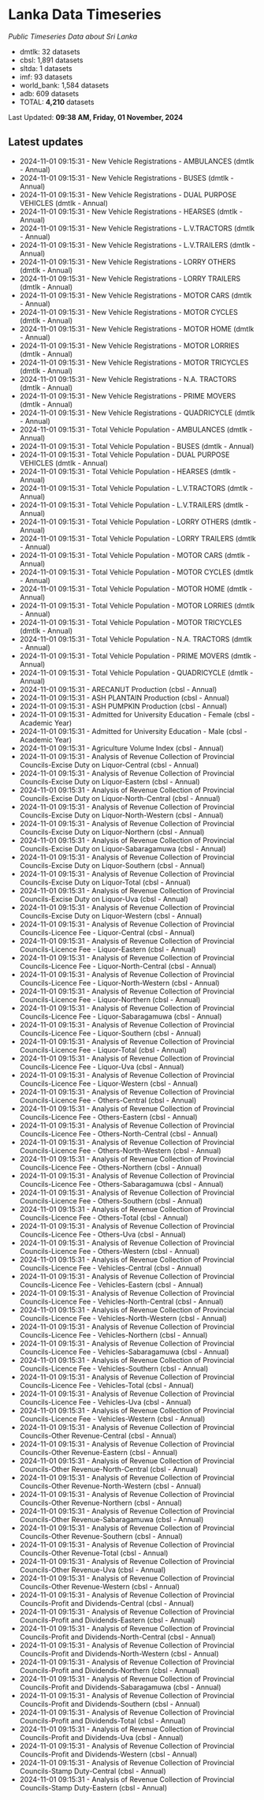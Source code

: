 # Lanka Data Timeseries
*Public Timeseries Data about Sri Lanka*

* dmtlk: 32 datasets
* cbsl: 1,891 datasets
* sltda: 1 datasets
* imf: 93 datasets
* world_bank: 1,584 datasets
* adb: 609 datasets
* TOTAL: **4,210** datasets

Last Updated: **09:38 AM, Friday, 01 November, 2024**

## Latest updates

* 2024-11-01 09:15:31 - New Vehicle Registrations - AMBULANCES (dmtlk - Annual)
* 2024-11-01 09:15:31 - New Vehicle Registrations - BUSES (dmtlk - Annual)
* 2024-11-01 09:15:31 - New Vehicle Registrations - DUAL PURPOSE VEHICLES (dmtlk - Annual)
* 2024-11-01 09:15:31 - New Vehicle Registrations - HEARSES (dmtlk - Annual)
* 2024-11-01 09:15:31 - New Vehicle Registrations - L.V.TRACTORS (dmtlk - Annual)
* 2024-11-01 09:15:31 - New Vehicle Registrations - L.V.TRAILERS (dmtlk - Annual)
* 2024-11-01 09:15:31 - New Vehicle Registrations - LORRY OTHERS (dmtlk - Annual)
* 2024-11-01 09:15:31 - New Vehicle Registrations - LORRY TRAILERS (dmtlk - Annual)
* 2024-11-01 09:15:31 - New Vehicle Registrations - MOTOR CARS (dmtlk - Annual)
* 2024-11-01 09:15:31 - New Vehicle Registrations - MOTOR CYCLES (dmtlk - Annual)
* 2024-11-01 09:15:31 - New Vehicle Registrations - MOTOR HOME (dmtlk - Annual)
* 2024-11-01 09:15:31 - New Vehicle Registrations - MOTOR LORRIES (dmtlk - Annual)
* 2024-11-01 09:15:31 - New Vehicle Registrations - MOTOR TRICYCLES (dmtlk - Annual)
* 2024-11-01 09:15:31 - New Vehicle Registrations - N.A. TRACTORS (dmtlk - Annual)
* 2024-11-01 09:15:31 - New Vehicle Registrations - PRIME MOVERS (dmtlk - Annual)
* 2024-11-01 09:15:31 - New Vehicle Registrations - QUADRICYCLE (dmtlk - Annual)
* 2024-11-01 09:15:31 - Total Vehicle Population - AMBULANCES (dmtlk - Annual)
* 2024-11-01 09:15:31 - Total Vehicle Population - BUSES (dmtlk - Annual)
* 2024-11-01 09:15:31 - Total Vehicle Population - DUAL PURPOSE VEHICLES (dmtlk - Annual)
* 2024-11-01 09:15:31 - Total Vehicle Population - HEARSES (dmtlk - Annual)
* 2024-11-01 09:15:31 - Total Vehicle Population - L.V.TRACTORS (dmtlk - Annual)
* 2024-11-01 09:15:31 - Total Vehicle Population - L.V.TRAILERS (dmtlk - Annual)
* 2024-11-01 09:15:31 - Total Vehicle Population - LORRY OTHERS (dmtlk - Annual)
* 2024-11-01 09:15:31 - Total Vehicle Population - LORRY TRAILERS (dmtlk - Annual)
* 2024-11-01 09:15:31 - Total Vehicle Population - MOTOR CARS (dmtlk - Annual)
* 2024-11-01 09:15:31 - Total Vehicle Population - MOTOR CYCLES (dmtlk - Annual)
* 2024-11-01 09:15:31 - Total Vehicle Population - MOTOR HOME (dmtlk - Annual)
* 2024-11-01 09:15:31 - Total Vehicle Population - MOTOR LORRIES (dmtlk - Annual)
* 2024-11-01 09:15:31 - Total Vehicle Population - MOTOR TRICYCLES (dmtlk - Annual)
* 2024-11-01 09:15:31 - Total Vehicle Population - N.A. TRACTORS (dmtlk - Annual)
* 2024-11-01 09:15:31 - Total Vehicle Population - PRIME MOVERS (dmtlk - Annual)
* 2024-11-01 09:15:31 - Total Vehicle Population - QUADRICYCLE (dmtlk - Annual)
* 2024-11-01 09:15:31 - ARECANUT Production (cbsl - Annual)
* 2024-11-01 09:15:31 - ASH PLANTAIN Production (cbsl - Annual)
* 2024-11-01 09:15:31 - ASH PUMPKIN Production (cbsl - Annual)
* 2024-11-01 09:15:31 - Admitted for University Education - Female (cbsl - Academic Year)
* 2024-11-01 09:15:31 - Admitted for University Education - Male (cbsl - Academic Year)
* 2024-11-01 09:15:31 - Agriculture Volume Index (cbsl - Annual)
* 2024-11-01 09:15:31 - Analysis of Revenue Collection of Provincial Councils-Excise Duty on Liquor-Central (cbsl - Annual)
* 2024-11-01 09:15:31 - Analysis of Revenue Collection of Provincial Councils-Excise Duty on Liquor-Eastern (cbsl - Annual)
* 2024-11-01 09:15:31 - Analysis of Revenue Collection of Provincial Councils-Excise Duty on Liquor-North-Central (cbsl - Annual)
* 2024-11-01 09:15:31 - Analysis of Revenue Collection of Provincial Councils-Excise Duty on Liquor-North-Western (cbsl - Annual)
* 2024-11-01 09:15:31 - Analysis of Revenue Collection of Provincial Councils-Excise Duty on Liquor-Northern (cbsl - Annual)
* 2024-11-01 09:15:31 - Analysis of Revenue Collection of Provincial Councils-Excise Duty on Liquor-Sabaragamuwa (cbsl - Annual)
* 2024-11-01 09:15:31 - Analysis of Revenue Collection of Provincial Councils-Excise Duty on Liquor-Southern (cbsl - Annual)
* 2024-11-01 09:15:31 - Analysis of Revenue Collection of Provincial Councils-Excise Duty on Liquor-Total (cbsl - Annual)
* 2024-11-01 09:15:31 - Analysis of Revenue Collection of Provincial Councils-Excise Duty on Liquor-Uva (cbsl - Annual)
* 2024-11-01 09:15:31 - Analysis of Revenue Collection of Provincial Councils-Excise Duty on Liquor-Western (cbsl - Annual)
* 2024-11-01 09:15:31 - Analysis of Revenue Collection of Provincial Councils-Licence Fee - Liquor-Central (cbsl - Annual)
* 2024-11-01 09:15:31 - Analysis of Revenue Collection of Provincial Councils-Licence Fee - Liquor-Eastern (cbsl - Annual)
* 2024-11-01 09:15:31 - Analysis of Revenue Collection of Provincial Councils-Licence Fee - Liquor-North-Central (cbsl - Annual)
* 2024-11-01 09:15:31 - Analysis of Revenue Collection of Provincial Councils-Licence Fee - Liquor-North-Western (cbsl - Annual)
* 2024-11-01 09:15:31 - Analysis of Revenue Collection of Provincial Councils-Licence Fee - Liquor-Northern (cbsl - Annual)
* 2024-11-01 09:15:31 - Analysis of Revenue Collection of Provincial Councils-Licence Fee - Liquor-Sabaragamuwa (cbsl - Annual)
* 2024-11-01 09:15:31 - Analysis of Revenue Collection of Provincial Councils-Licence Fee - Liquor-Southern (cbsl - Annual)
* 2024-11-01 09:15:31 - Analysis of Revenue Collection of Provincial Councils-Licence Fee - Liquor-Total (cbsl - Annual)
* 2024-11-01 09:15:31 - Analysis of Revenue Collection of Provincial Councils-Licence Fee - Liquor-Uva (cbsl - Annual)
* 2024-11-01 09:15:31 - Analysis of Revenue Collection of Provincial Councils-Licence Fee - Liquor-Western (cbsl - Annual)
* 2024-11-01 09:15:31 - Analysis of Revenue Collection of Provincial Councils-Licence Fee - Others-Central (cbsl - Annual)
* 2024-11-01 09:15:31 - Analysis of Revenue Collection of Provincial Councils-Licence Fee - Others-Eastern (cbsl - Annual)
* 2024-11-01 09:15:31 - Analysis of Revenue Collection of Provincial Councils-Licence Fee - Others-North-Central (cbsl - Annual)
* 2024-11-01 09:15:31 - Analysis of Revenue Collection of Provincial Councils-Licence Fee - Others-North-Western (cbsl - Annual)
* 2024-11-01 09:15:31 - Analysis of Revenue Collection of Provincial Councils-Licence Fee - Others-Northern (cbsl - Annual)
* 2024-11-01 09:15:31 - Analysis of Revenue Collection of Provincial Councils-Licence Fee - Others-Sabaragamuwa (cbsl - Annual)
* 2024-11-01 09:15:31 - Analysis of Revenue Collection of Provincial Councils-Licence Fee - Others-Southern (cbsl - Annual)
* 2024-11-01 09:15:31 - Analysis of Revenue Collection of Provincial Councils-Licence Fee - Others-Total (cbsl - Annual)
* 2024-11-01 09:15:31 - Analysis of Revenue Collection of Provincial Councils-Licence Fee - Others-Uva (cbsl - Annual)
* 2024-11-01 09:15:31 - Analysis of Revenue Collection of Provincial Councils-Licence Fee - Others-Western (cbsl - Annual)
* 2024-11-01 09:15:31 - Analysis of Revenue Collection of Provincial Councils-Licence Fee - Vehicles-Central (cbsl - Annual)
* 2024-11-01 09:15:31 - Analysis of Revenue Collection of Provincial Councils-Licence Fee - Vehicles-Eastern (cbsl - Annual)
* 2024-11-01 09:15:31 - Analysis of Revenue Collection of Provincial Councils-Licence Fee - Vehicles-North-Central (cbsl - Annual)
* 2024-11-01 09:15:31 - Analysis of Revenue Collection of Provincial Councils-Licence Fee - Vehicles-North-Western (cbsl - Annual)
* 2024-11-01 09:15:31 - Analysis of Revenue Collection of Provincial Councils-Licence Fee - Vehicles-Northern (cbsl - Annual)
* 2024-11-01 09:15:31 - Analysis of Revenue Collection of Provincial Councils-Licence Fee - Vehicles-Sabaragamuwa (cbsl - Annual)
* 2024-11-01 09:15:31 - Analysis of Revenue Collection of Provincial Councils-Licence Fee - Vehicles-Southern (cbsl - Annual)
* 2024-11-01 09:15:31 - Analysis of Revenue Collection of Provincial Councils-Licence Fee - Vehicles-Total (cbsl - Annual)
* 2024-11-01 09:15:31 - Analysis of Revenue Collection of Provincial Councils-Licence Fee - Vehicles-Uva (cbsl - Annual)
* 2024-11-01 09:15:31 - Analysis of Revenue Collection of Provincial Councils-Licence Fee - Vehicles-Western (cbsl - Annual)
* 2024-11-01 09:15:31 - Analysis of Revenue Collection of Provincial Councils-Other Revenue-Central (cbsl - Annual)
* 2024-11-01 09:15:31 - Analysis of Revenue Collection of Provincial Councils-Other Revenue-Eastern (cbsl - Annual)
* 2024-11-01 09:15:31 - Analysis of Revenue Collection of Provincial Councils-Other Revenue-North-Central (cbsl - Annual)
* 2024-11-01 09:15:31 - Analysis of Revenue Collection of Provincial Councils-Other Revenue-North-Western (cbsl - Annual)
* 2024-11-01 09:15:31 - Analysis of Revenue Collection of Provincial Councils-Other Revenue-Northern (cbsl - Annual)
* 2024-11-01 09:15:31 - Analysis of Revenue Collection of Provincial Councils-Other Revenue-Sabaragamuwa (cbsl - Annual)
* 2024-11-01 09:15:31 - Analysis of Revenue Collection of Provincial Councils-Other Revenue-Southern (cbsl - Annual)
* 2024-11-01 09:15:31 - Analysis of Revenue Collection of Provincial Councils-Other Revenue-Total (cbsl - Annual)
* 2024-11-01 09:15:31 - Analysis of Revenue Collection of Provincial Councils-Other Revenue-Uva (cbsl - Annual)
* 2024-11-01 09:15:31 - Analysis of Revenue Collection of Provincial Councils-Other Revenue-Western (cbsl - Annual)
* 2024-11-01 09:15:31 - Analysis of Revenue Collection of Provincial Councils-Profit and Dividends-Central (cbsl - Annual)
* 2024-11-01 09:15:31 - Analysis of Revenue Collection of Provincial Councils-Profit and Dividends-Eastern (cbsl - Annual)
* 2024-11-01 09:15:31 - Analysis of Revenue Collection of Provincial Councils-Profit and Dividends-North-Central (cbsl - Annual)
* 2024-11-01 09:15:31 - Analysis of Revenue Collection of Provincial Councils-Profit and Dividends-North-Western (cbsl - Annual)
* 2024-11-01 09:15:31 - Analysis of Revenue Collection of Provincial Councils-Profit and Dividends-Northern (cbsl - Annual)
* 2024-11-01 09:15:31 - Analysis of Revenue Collection of Provincial Councils-Profit and Dividends-Sabaragamuwa (cbsl - Annual)
* 2024-11-01 09:15:31 - Analysis of Revenue Collection of Provincial Councils-Profit and Dividends-Southern (cbsl - Annual)
* 2024-11-01 09:15:31 - Analysis of Revenue Collection of Provincial Councils-Profit and Dividends-Total (cbsl - Annual)
* 2024-11-01 09:15:31 - Analysis of Revenue Collection of Provincial Councils-Profit and Dividends-Uva (cbsl - Annual)
* 2024-11-01 09:15:31 - Analysis of Revenue Collection of Provincial Councils-Profit and Dividends-Western (cbsl - Annual)
* 2024-11-01 09:15:31 - Analysis of Revenue Collection of Provincial Councils-Stamp Duty-Central (cbsl - Annual)
* 2024-11-01 09:15:31 - Analysis of Revenue Collection of Provincial Councils-Stamp Duty-Eastern (cbsl - Annual)